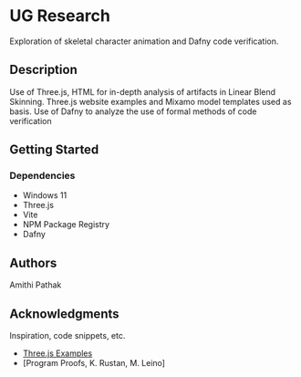 # UG Research

Exploration of skeletal character animation and Dafny code verification.

## Description

Use of Three.js, HTML for in-depth analysis of artifacts in Linear Blend Skinning. Three.js website examples and Mixamo model templates used as basis. 
Use of Dafny to analyze the use of formal methods of code verification

## Getting Started

### Dependencies

* Windows 11
* Three.js
* Vite
* NPM Package Registry
* Dafny

## Authors

Amithi Pathak

## Acknowledgments

Inspiration, code snippets, etc.
* [Three.js Examples](https://threejs.org/examples/#webgl_animation_skinning_blending)
* [Program Proofs, K. Rustan, M. Leino]
